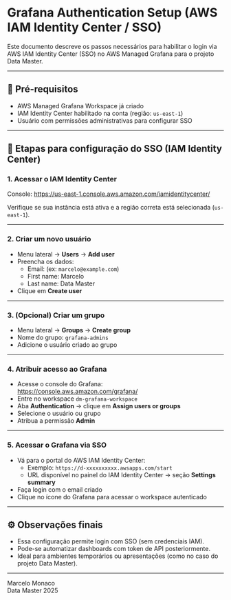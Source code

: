 # Grafana Authentication Setup (AWS IAM Identity Center / SSO)

Este documento descreve os passos necessários para habilitar o login via AWS IAM Identity Center (SSO) no AWS Managed Grafana para o projeto Data Master.

---

## 📍 Pré-requisitos

- AWS Managed Grafana Workspace já criado
- IAM Identity Center habilitado na conta (região: `us-east-1`)
- Usuário com permissões administrativas para configurar SSO

---

## 🔐 Etapas para configuração do SSO (IAM Identity Center)

### 1. Acessar o IAM Identity Center

Console: https://us-east-1.console.aws.amazon.com/iamidentitycenter/

Verifique se sua instância está ativa e a região correta está selecionada (`us-east-1`).

---

### 2. Criar um novo usuário

- Menu lateral → **Users** → **Add user**
- Preencha os dados:
    - Email: (ex: `marcelo@example.com`)
    - First name: Marcelo
    - Last name: Data Master
- Clique em **Create user**

---

### 3. (Opcional) Criar um grupo

- Menu lateral → **Groups** → **Create group**
- Nome do grupo: `grafana-admins`
- Adicione o usuário criado ao grupo

---

### 4. Atribuir acesso ao Grafana

- Acesse o console do Grafana: https://console.aws.amazon.com/grafana/
- Entre no workspace `dm-grafana-workspace`
- Aba **Authentication** → clique em **Assign users or groups**
- Selecione o usuário ou grupo
- Atribua a permissão **Admin**

---

### 5. Acessar o Grafana via SSO

- Vá para o portal do AWS IAM Identity Center:
    - Exemplo: `https://d-xxxxxxxxxx.awsapps.com/start`
    - URL disponível no painel do IAM Identity Center → seção **Settings summary**
- Faça login com o email criado
- Clique no ícone do Grafana para acessar o workspace autenticado

---

## ⚙️ Observações finais

- Essa configuração permite login com SSO (sem credenciais IAM).
- Pode-se automatizar dashboards com token de API posteriormente.
- Ideal para ambientes temporários ou apresentações (como no caso do projeto Data Master).

---

Marcelo Monaco  
Data Master 2025  
